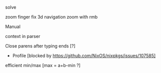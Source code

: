 solve

zoom finger
fix 3d navigation
    zoom with rmb

Manual

context in parser

Close parens after typing ends [?]

 * Profile [blocked by https://github.com/NixOS/nixpkgs/issues/107585]

efficient min/max [max = a+b-min ?]
